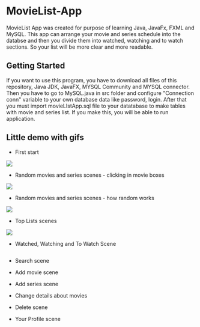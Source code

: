 # MovieList-App
MovieList App was created for purpose of learning Java, JavaFx, FXML and MySQL. This app can arrange your movie and series schedule 
into the databse and then you divide them into watched, watching and to watch sections. So your list will be more clear and more readable.

## Getting Started

If you want to use this program, you have to download all files of this repository, Java JDK, JavaFX, MYSQL Community and MYSQL connector.
Then you have to go to MySQL.java in src folder and configure "Connection conn" variable to your own database data like password, login.
After that you must import movieLIstApp.sql file to your datatabase to make tables with movie and series list. If you make this, you will be able to run application.

## Little demo with gifs

- First start

<img src="https://media.giphy.com/media/3ohhwqjkI0nIGOAZfG/giphy.gif"/>

- Random movies and series scenes - clicking in movie boxes

<img src="https://media.giphy.com/media/3ov9jW4FcjJ7AgOOFq/giphy.gif"/>

- Random movies and series scenes - how random works

<img src="https://media.giphy.com/media/l378rVDepmDC6lFHW/giphy.gif" />

- Top Lists scenes

<img src="https://media.giphy.com/media/3ov9jW4FcjJ7AgOOFq/giphy.gif" />


- Watched, Watching and To Watch Scene

<img src="" />


- Search scene



- Add movie scene


- Add series scene


- Change details about movies


- Delete scene


- Your Profile scene

